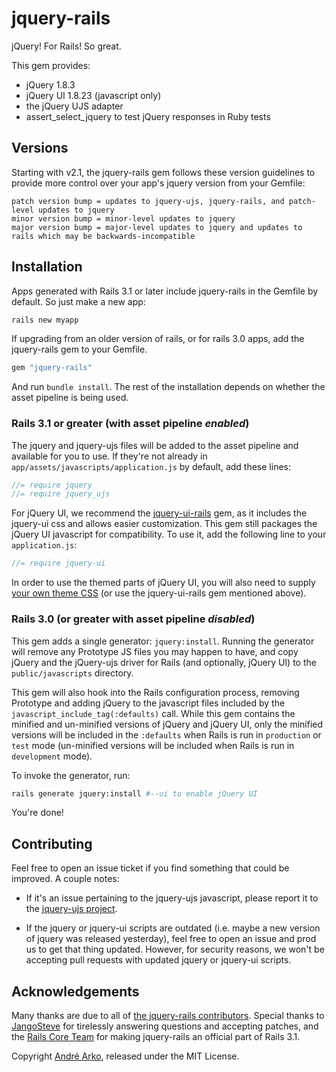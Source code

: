 # jquery-rails

jQuery! For Rails! So great.

This gem provides:

  * jQuery 1.8.3
  * jQuery UI 1.8.23 (javascript only)
  * the jQuery UJS adapter
  * assert_select_jquery to test jQuery responses in Ruby tests

## Versions

Starting with v2.1, the jquery-rails gem follows these version guidelines
to provide more control over your app's jquery version from your Gemfile:

```
patch version bump = updates to jquery-ujs, jquery-rails, and patch-level updates to jquery
minor version bump = minor-level updates to jquery
major version bump = major-level updates to jquery and updates to rails which may be backwards-incompatible
```

## Installation

Apps generated with Rails 3.1 or later include jquery-rails in the Gemfile by default. So just make a new app:

```sh
rails new myapp
```

If upgrading from an older version of rails, or for rails 3.0 apps,
add the jquery-rails gem to your Gemfile.

```ruby
gem "jquery-rails"
```

And run `bundle install`. The rest of the installation depends on
whether the asset pipeline is being used.

### Rails 3.1 or greater (with asset pipeline *enabled*)

The jquery and jquery-ujs files will be added to the asset pipeline and available for you to use. If they're not already in `app/assets/javascripts/application.js` by default, add these lines:

```js
//= require jquery
//= require jquery_ujs
```

For jQuery UI, we recommend the [jquery-ui-rails](https://github.com/joliss/jquery-ui-rails) gem, as it includes the jquery-ui css and allows easier customization. This gem still packages the jQuery UI javascript for compatibility. To use it, add the following line to your `application.js`:

```js
//= require jquery-ui
```

In order to use the themed parts of jQuery UI, you will also need to supply [your own theme CSS](http://jqueryui.com) (or use the jquery-ui-rails gem mentioned above).

### Rails 3.0 (or greater with asset pipeline *disabled*)

This gem adds a single generator: `jquery:install`. Running the generator will remove any Prototype JS files you may happen to have, and copy jQuery and the jQuery-ujs driver for Rails (and optionally, jQuery UI) to the `public/javascripts` directory.

This gem will also hook into the Rails configuration process, removing Prototype and adding jQuery to the javascript files included by the `javascript_include_tag(:defaults)` call. While this gem contains the minified and un-minified versions of jQuery and jQuery UI, only the minified versions will be included in the `:defaults` when Rails is run in `production` or `test` mode  (un-minified versions will be included when Rails is run in `development` mode).

To invoke the generator, run:

```sh
rails generate jquery:install #--ui to enable jQuery UI
```

You're done!

## Contributing

Feel free to open an issue ticket if you find something that could be improved. A couple notes:

* If it's an issue pertaining to the jquery-ujs javascript, please report it to the [jquery-ujs project](https://github.com/rails/jquery-ujs).

* If the jquery or jquery-ui scripts are outdated (i.e. maybe a new version of jquery was released yesterday), feel free to open an issue and prod us to get that thing updated. However, for security reasons, we won't be accepting pull requests with updated jquery or jquery-ui scripts.

## Acknowledgements

Many thanks are due to all of [the jquery-rails contributors](https://github.com/rails/jquery-rails/graphs/contributors). Special thanks to [JangoSteve](http://github.com/JangoSteve) for tirelessly answering questions and accepting patches, and the [Rails Core Team](https://github.com/organizations/rails/teams/617) for making jquery-rails an official part of Rails 3.1.

Copyright [André Arko](http://arko.net), released under the MIT License.
